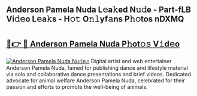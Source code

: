 ## Anderson Pamela Nuda L𝚎a𝚔ed N𝚞𝚍e - Part-fLB Vi𝚍𝚎o L𝚎a𝚔s - H𝚘𝚝 O𝚗𝚕yf𝚊ns P𝚑𝚘tos nDXMQ

# <h2><a href="http://kfak14c.oniu.top/?m=Anderson+Pamela+Nuda">🔗👉 🔴 Anderson Pamela Nuda P𝚑ot𝚘𝚜 V𝚒d𝚎o</a></h2>

[![Anderson Pamela Nuda Nu𝚍e𝚜](https://i.imgur.com/0qMVB7G.gif)](http://kfak14c.oniu.top/?m=Anderson+Pamela+Nuda)
Digital artist and web entertainer Anderson Pamela Nuda, famed for publishing dance and lifestyle material via solo and collaborative dance presentations and brief videos. Dedicated advocate for animal welfare Anderson Pamela Nuda, celebrated for their passion and efforts to promote the well-being of animals.  
